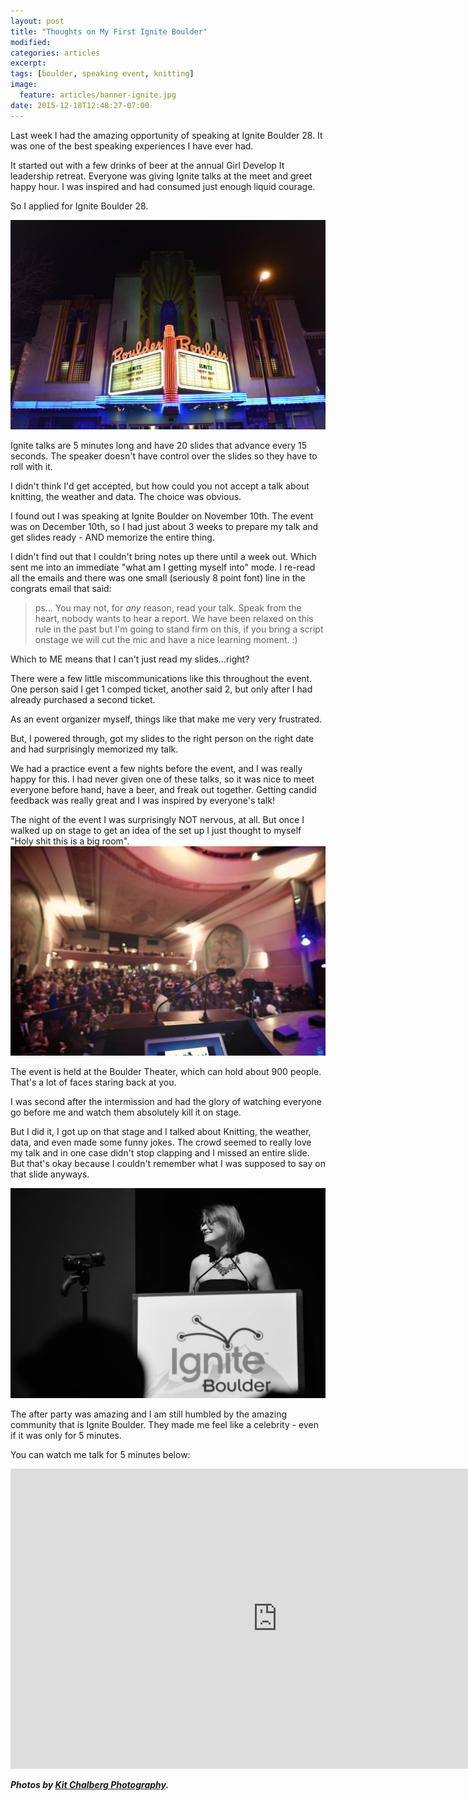 ```yaml
---
layout: post
title: "Thoughts on My First Ignite Boulder"
modified:
categories: articles
excerpt:
tags: [boulder, speaking event, knitting]
image:
  feature: articles/banner-ignite.jpg
date: 2015-12-18T12:48:27-07:00
---
```


Last week I had the amazing opportunity of speaking at Ignite Boulder 28. It was one of the best speaking experiences I have ever had.

It started out with a few drinks of beer at the annual Girl Develop It leadership retreat. Everyone was giving Ignite talks at the meet and greet happy hour. I was inspired and had consumed just enough liquid courage. 

So I applied for Ignite Boulder 28. 

![](/images/articles/ignite-boulder1.jpg)

Ignite talks are 5 minutes long and have 20 slides that advance every 15 seconds. The speaker doesn't have control over the slides so they have to roll with it. 

I didn't think I'd get accepted, but how could you not accept a talk about knitting, the weather and data. The choice was obvious.

I found out I was speaking at Ignite Boulder on November 10th. The event was on December 10th, so I had just about 3 weeks to prepare my talk and get slides ready - AND memorize the entire thing. 

I didn't find out that I couldn't bring notes up there until a week out. Which sent me into an immediate "what am I getting myself into" mode. I re-read all the emails and there was one small (seriously 8 point font) line in the congrats email that said: 

> ps... You may not, for *any* reason, read your talk. Speak from the heart, nobody wants to hear a report. We have been relaxed on this rule in the past but I'm going to stand firm on this, if you bring a script onstage we will cut the mic and have a nice learning moment. :)
 
Which to ME means that I can't just read my slides...right? 

There were a few little miscommunications like this throughout the event. One person said I get 1 comped ticket, another said 2, but only after I had already purchased a second ticket.

As an event organizer myself, things like that make me very very frustrated.

But, I powered through, got my slides to the right person on the right date and had surprisingly memorized my talk. 

We had a practice event a few nights before the event, and I was really happy for this. I had never given one of these talks, so it was nice to meet everyone before hand, have a beer, and freak out together. Getting candid feedback was really great and I was inspired by everyone's talk! 

The night of the event I was surprisingly NOT nervous, at all. But once I walked up on stage to get an idea of the set up I just thought to myself  "Holy shit this is a big room".
![](/images/articles/ignite-boulder3.jpg)

The event is held at the Boulder Theater, which can hold about 900 people. That's a lot of faces staring back at you. 

I was second after the intermission and had the glory of watching everyone go before me and watch them absolutely kill it on stage. 

But I did it, I got up on that stage and I talked about Knitting, the weather, data, and even made some funny jokes. The crowd seemed to really love my talk and in one case didn't stop clapping and I missed an entire slide. But that's okay because I couldn't remember what I was supposed to say on that slide anyways.

![](/images/articles/ignite-boulder4.jpg)

The after party was amazing and I am still humbled by the amazing community that is Ignite Boulder. They made me feel like a celebrity - even if it was only for 5 minutes. 


You can watch me talk for 5 minutes below:

<iframe width="853" height="480" src="https://www.youtube.com/embed/n-NDvhEwZnQ?list=PLs77-lcVm76E9SZCQ6iI4PnetBFqdaeWq" frameborder="0" allowfullscreen></iframe>

_**Photos by [Kit Chalberg Photography](https://www.facebook.com/kitchalbergphotography/).**_
 

